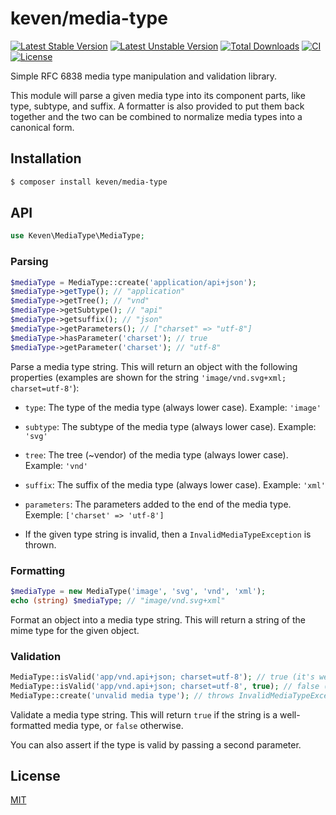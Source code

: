 # keven/media-type

[![Latest Stable Version](https://poser.pugx.org/keven/media-type/v/stable.svg)](https://packagist.org/packages/keven/media-type)
[![Latest Unstable Version](https://poser.pugx.org/keven/media-type/v/unstable.svg)](https://packagist.org/packages/keven/media-type)
[![Total Downloads](https://poser.pugx.org/keven/media-type/downloads.svg)](https://packagist.org/packages/keven/media-type)
[![CI](https://github.com/minkphp/Mink/actions/workflows/tests.yml/badge.svg)](https://github.com/minkphp/Mink/actions/workflows/tests.yml)
[![License](https://poser.pugx.org/keven/media-type/license.svg)](https://packagist.org/packages/keven/media-type)

Simple RFC 6838 media type manipulation and validation library.

This module will parse a given media type into its component parts, like type,
subtype, and suffix. A formatter is also provided to put them back together and
the two can be combined to normalize media types into a canonical form.

## Installation

```sh
$ composer install keven/media-type
```

## API

```php
use Keven\MediaType\MediaType;
```

### Parsing

```php
$mediaType = MediaType::create('application/api+json');
$mediaType->getType(); // "application"
$mediaType->getTree(); // "vnd"
$mediaType->getSubtype(); // "api"
$mediaType->getsuffix(); // "json"
$mediaType->getParameters(); // ["charset" => "utf-8"]
$mediaType->hasParameter('charset'); // true
$mediaType->getParameter('charset'); // "utf-8"
```

Parse a media type string. This will return an object with the following
properties (examples are shown for the string `'image/vnd.svg+xml; charset=utf-8'`):

- `type`: The type of the media type (always lower case). Example: `'image'`
- `subtype`: The subtype of the media type (always lower case). Example: `'svg'`
- `tree`: The tree (~vendor) of the media type (always lower case). Example: `'vnd'`
- `suffix`: The suffix of the media type (always lower case). Example: `'xml'`
- `parameters`: The parameters added to the end of the media type. Exemple: `['charset' => 'utf-8']`

- If the given type string is invalid, then a `InvalidMediaTypeException` is thrown.

### Formatting

```php
$mediaType = new MediaType('image', 'svg', 'vnd', 'xml');
echo (string) $mediaType; // "image/vnd.svg+xml"
```

Format an object into a media type string. This will return a string of the
mime type for the given object.

### Validation

```php
MediaType::isValid('app/vnd.api+json; charset=utf-8'); // true (it's well formatted...)
MediaType::isValid('app/vnd.api+json; charset=utf-8', true); // false (...but the type is not a valid IANA type)
MediaType::create('unvalid media type'); // throws InvalidMediaTypeException
```

Validate a media type string. This will return `true` if the string is a well-
formatted media type, or `false` otherwise.

You can also assert if the type is valid by passing a second parameter.

## License

[MIT](LICENSE)
